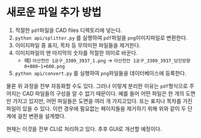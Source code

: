 # 새로운 파일 추가 방법

1. 적절한 `pdf`파일을 CAD files 디렉토리에 넣는다.
2. `python api/splitter.py` 를 실행하여 `pdf`파일을 `png`이미지파일로 변환한다.
3. 이미지파일 중 표지, 목차 등 무의미한 파일들을 제거한다.
4. 이미지파일의 맨 마지막의 숫자를 적절한 의미로 바꾼다.
   - 예) `아산천안 1공구_3309_3937_1.png` -> `아산천안 1공구_3309_3937_당진방향 0+800~1+600.png`
5. `python api/convert.py` 를 실행하여 `png`파일들을 데이터베이스에 등록한다.

물론 위 과정을 전부 자동화할 수도 있다. 그러나 이렇게 분리한 이유는 `pdf`형식으로 주어지는 CAD 파일들의 구성을 알 수 없기 때문이다.
예를 들어 어떤 파일은 한 개의 도면만 가지고 있지만, 어떤 파일들은 도면을 여러 개 가지고있다. 또는 표지나 목차를 가진 파일이 있을 수 있다.
이런 경우에 필요없는 페이지들을 제거하기 위해 위와 같이 두 단계에 걸친 변환을 설계했다.

현재는 이것을 전부 CLI로 처리하고 있다. 추후 GUI로 개선할 예정이다.
